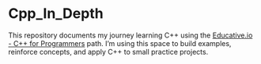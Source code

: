 # Cpp_In_Depth
This repository documents my journey learning C++ using the [Educative.io - C++ for Programmers](https://www.educative.io/path/cpp-for-programmers) path. I’m using this space to build examples, reinforce concepts, and apply C++ to small practice projects.
